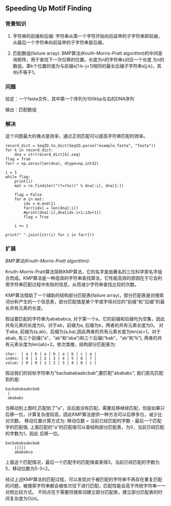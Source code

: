 ## Speeding Up Motif Finding

### 背景知识

1. 字符串的前缀和后缀: 字符串从第一个字符开始向后延申的子字符串即前缀，从最后一个字符串向前延申的子字符串是后缀。

2. 匹配数组(failure array): BMP算法(Knuth-Morris-Pratt algorithm)的中间查询矩阵，用于查找下一次位移的位置。长度为n的字符串s对应一个长度
为n的数组，第k个位置的值为与前缀s[1:k−j+1]相同的最长后缀子字符串s[j:k]，其中j不等于1。

### 问题

给定：一个fasta文件，其中第一个序列为100kbp左右的DNA序列

输出：匹配数组

###  解决

这个问题最大的难点是效率，通过正则匹配可以提高字符串匹配的效率。

    record_dict = SeqIO.to_dict(SeqIO.parse("example.fasta", "fasta"))
    for k in record_dict:
        dna = str(record_dict[k].seq)
    flag = True
    farr = np.zeros(len(dna), dtype=np.int32)

    i = 1
    while flag:
        print(i)
        mat = re.finditer("(?=(%s))" % dna[:i], dna[1:])

        flag = False
        for m in mat:
            idx = m.end(1)
            farr[idx] = len(dna[:i])
            #print(dna[:i],dna[idx-i+1:idx+1])
            flag = True

        i += 1
    
    print(" ".join([str(i) for i in farr]))

### 扩展

*BMP算法(Knuth-Morris-Pratt algorithm)*:

Knuth-Morris-Pratt算法简称KMP算法，它的名字是由著名的三位科学家名字组合而成。KMP算法是一种高效的字符串查找算法，它性能高效的原因在于它会利用字符串匹配过程中失败的信息，从而减少字符串查找比较的次数。

KMP算法借助了一个辅助的结构部分匹配表(failure array)，部分匹配表是对搜索词分析产生的一个信息表，部分匹配值是某个字或字母对应的“前缀”和“后缀”的最长共有元素的长度。

假设要匹配的字符串为abababca, 对于第一个a，它的前缀和后缀均为空集，因此共有元素的长度为0。对于ab，前缀为a, 后缀为b，两者的共有元素长度为0。
对于aba, 前缀为(a,ab)，后缀为(a,ba),因此两者的共有元素长度为len(a)=1。对于abab, 有三个前缀(“a”，“ab”和“aba”)和三个后缀(“bab”，“ab”和“b”),
两者的共有元素长度为len(ab)=2。依次类推，结构部分匹配表为:

    char:  | a | b | a | b | a | b | c | a | 
    index: | 0 | 1 | 2 | 3 | 4 | 5 | 6 | 7 | 
    value: | 0 | 0 | 1 | 2 | 3 | 4 | 0 | 1 |

假设我们的目标字符串为"bacbababaabcbab",要匹配"abababc", 我们首先匹配到的是:

    bacbababaabcbab
     |
     abababc

当移动到上图时,匹配到了"a"，且后面没有匹配，需要后移继续匹配，但是如果只后移一位，计算复杂度较高，因此KMP算法提供一种方法可以后移多位，减少比对次数。
移动位置计算方式为: 移动位数 = 当前已经匹配的字数 - 最后一个匹配字的匹配值, 上面匹配的"a"的匹配值可以查结构部分匹配表，为0，当前已经匹配的字数为1，因此
后移一位。

    bacbababaabcbab
        |||||
        abababca

上面这个匹配情况，最后一个匹配字的匹配值查表得3，当前已经匹配的字数为5，移动位数为5-3=2。

经过上述KMP算法的匹配过程，可以发现对于被匹配的字符串不再存在重复匹配的问题，被搜索字符串都会被依次往下进行匹配，匹配性能会高于传统字符串一一对照比较方式。
不同点在于需要将搜索词建立部分匹配表，建立部分匹配表的时间复杂度为O(n)。



